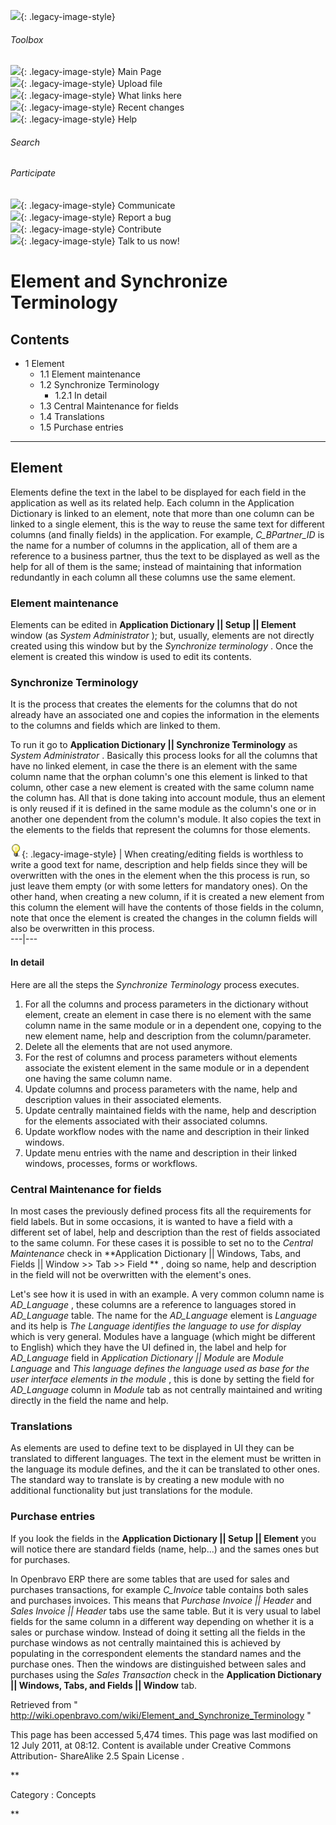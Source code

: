 ![](skins/openbravo/images/social-blogs-sidebar-banner.png){: .legacy-image-style}

######  Toolbox

![](skins/openbravo/images/flecha1.jpg){: .legacy-image-style} Main Page  
![](skins/openbravo/images/flecha1.jpg){: .legacy-image-style} Upload file  
![](skins/openbravo/images/flecha1.jpg){: .legacy-image-style} What links here  
![](skins/openbravo/images/flecha1.jpg){: .legacy-image-style} Recent changes  
![](skins/openbravo/images/flecha1.jpg){: .legacy-image-style} Help  
  
  

######  Search

######  Participate

![](skins/openbravo/images/flecha1.jpg){: .legacy-image-style} Communicate  
![](skins/openbravo/images/flecha1.jpg){: .legacy-image-style} Report a bug  
![](skins/openbravo/images/flecha1.jpg){: .legacy-image-style} Contribute  
![](skins/openbravo/images/flecha1.jpg){: .legacy-image-style} Talk to us now!  

  

#  Element and Synchronize Terminology

##  Contents

  * 1  Element 
    * 1.1  Element maintenance 
    * 1.2  Synchronize Terminology 
      * 1.2.1  In detail 
    * 1.3  Central Maintenance for fields 
    * 1.4  Translations 
    * 1.5  Purchase entries 

  
---  
  
##  Element

Elements  define the text in the label to be displayed for each field in the
application as well as its related help. Each column in the Application
Dictionary is linked to an element, note that more than one column can be
linked to a single element, this is the way to reuse the same text for
different columns (and finally fields) in the application. For example,
_C_BPartner_ID_ is the name for a number of columns in the application, all of
them are a reference to a business partner, thus the text to be displayed as
well as the help for all of them is the same; instead of maintaining that
information redundantly in each column all these columns use the same element.

###  Element maintenance

Elements can be edited in **Application Dictionary || Setup || Element**
window (as _System Administrator_ ); but, usually, elements are not directly
created using this window but by the _Synchronize terminology_ . Once the
element is created this window is used to edit its contents.

###  Synchronize Terminology

It is the process that creates the elements for the columns that do not
already have an associated one and copies the information in the elements to
the columns and fields which are linked to them.

To run it go to **Application Dictionary || Synchronize Terminology** as
_System Administrator_ . Basically this process looks for all the columns that
have no linked element, in case the there is an element with the same column
name that the orphan column's one this element is linked to that column, other
case a new element is created with the same column name the column has. All
that is done taking into account module, thus an element is only reused if it
is defined in the same module as the column's one or in another one dependent
from the column's module. It also copies the text in the elements to the
fields that represent the columns for those elements.

![](/assets/developer-guide/etendo-classic/concepts/Bulbgraph.png){: .legacy-image-style} |  When
creating/editing fields is worthless to write a good text for name,
description and help fields since they will be overwritten with the ones in
the element when the this process is run, so just leave them empty (or with
some letters for mandatory ones). On the other hand, when creating a new
column, if it is created a new element from this column the element will have
the contents of those fields in the column, note that once the element is
created the changes in the column fields will also be overwritten in this
process.  
---|---  
  
####  In detail

Here are all the steps the _Synchronize Terminology_ process executes.

  1. For all the columns and process parameters in the dictionary without element, create an element in case there is no element with the same column name in the same module or in a dependent one, copying to the new element name, help and description from the column/parameter. 
  2. Delete all the elements that are not used anymore. 
  3. For the rest of columns and process parameters without elements associate the existent element in the same module or in a dependent one having the same column name. 
  4. Update columns and process parameters with the name, help and description values in their associated elements. 
  5. Update centrally maintained fields with the name, help and description for the elements associated with their associated columns. 
  6. Update workflow nodes with the name and description in their linked windows. 
  7. Update menu entries with the name and description in their linked windows, processes, forms or workflows. 

###  Central Maintenance for fields

In most cases the previously defined process fits all the requirements for
field labels. But in some occasions, it is wanted to have a field with a
different set of label, help and description than the rest of fields
associated to the same column. For these cases it is possible to set no to the
_Central Maintenance_ check in **Application Dictionary || Windows, Tabs, and
Fields || Window >> Tab >> Field ** , doing so name, help and description in
the field will not be overwritten with the element's ones.

Let's see how it is used in with an example. A very common column name is
_AD_Language_ , these columns are a reference to languages stored in
_AD_Language_ table. The name for the _AD_Language_ element is _Language_ and
its help is _The Language identifies the language to use for display_ which is
very general. Modules have a language (which might be different to English)
which they have the UI defined in, the label and help for _AD_Language_ field
in _Application Dictionary || Module_ are _Module Language_ and _This language
defines the language used as base for the user interface elements in the
module_ , this is done by setting the field for _AD_Language_ column in
_Module_ tab as not centrally maintained and writing directly in the field the
name and help.

###  Translations

As elements are used to define text to be displayed in UI they can be
translated to different languages. The text in the element must be written in
the language its module defines, and the it can be translated to other ones.
The standard way to translate is by creating a new module with no additional
functionality but just translations for the module.

###  Purchase entries

If you look the fields in the **Application Dictionary || Setup || Element**
you will notice there are standard fields (name, help...) and the sames ones
but for purchases.

In Openbravo ERP there are some tables that are used for sales and purchases
transactions, for example _C_Invoice_ table contains both sales and purchases
invoices. This means that _Purchase Invoice || Header_ and _Sales Invoice ||
Header_ tabs use the same table. But it is very usual to label fields for the
same column in a different way depending on whether it is a sales or purchase
window. Instead of doing it setting all the fields in the purchase windows as
not centrally maintained this is achieved by populating in the correspondent
elements the standard names and the purchase ones. Then the windows are
distinguished between sales and purchases using the _Sales Transaction_ check
in the **Application Dictionary || Windows, Tabs, and Fields || Window** tab.

Retrieved from "
http://wiki.openbravo.com/wiki/Element_and_Synchronize_Terminology  "

This page has been accessed 5,474 times. This page was last modified on 12
July 2011, at 08:12. Content is available under  Creative Commons Attribution-
ShareAlike 2.5 Spain License  .

  
**

Category  :  Concepts

**

